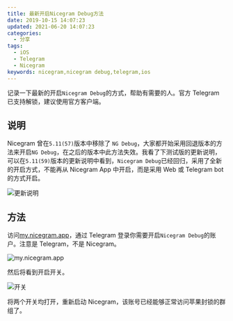 ```yaml
---
title: 最新开启Nicegram Debug方法
date: 2019-10-15 14:07:23
updated: 2021-06-20 14:07:23
categories:
  - 分享
tags:
  - iOS
  - Telegram
  - Nicegram
keywords: nicegram,nicegram debug,telegram,ios
---
```


记录一下最新的开启`Nicegram Debug`的方式，帮助有需要的人。官方 Telegram 已支持解锁，建议使用官方客户端。

<!--more-->

## 说明

Nicegram 曾在`5.11(57)`版本中移除了 `NG Debug`，大家都开始采用回退版本的方法来开启`NG Debug`，在之后的版本中此方法失效。我看了下测试版的更新说明，可以在`5.11(59)`版本的更新说明中看到，`Nicegram Debug`已经回归，采用了全新的开启方式，不能再从 Nicegram App 中开启，而是采用 Web 或 Telegram bot 的方式开启。

![更新说明](https://img.iszy.xyz/20191015145457.png)

## 方法

访问[my.nicegram.app](https://my.nicegram.app)，通过 Telegram 登录你需要开启`Nicegram Debug`的账户。注意是 Telegram，不是 Nicegram。

![my.nicegram.app](https://img.iszy.xyz/20191015141146.png)

然后将看到开启开关。

![开关](https://img.iszy.xyz/20191015141021.png)

将两个开关均打开，重新启动 Nicegram，该账号已经能够正常访问苹果封锁的群组了。
